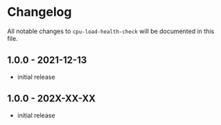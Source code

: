 # Changelog

All notable changes to `cpu-load-health-check` will be documented in this file.

## 1.0.0 - 2021-12-13

- initial release

## 1.0.0 - 202X-XX-XX

- initial release
